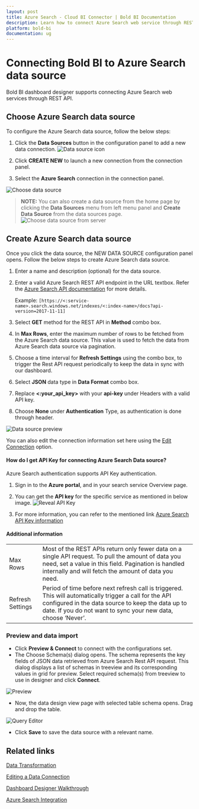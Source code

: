 ```yaml
---
layout: post
title: Azure Search - Cloud BI Connector | Bold BI Documentation
description: Learn how to connect Azure Search web service through REST API endpoint with cloud-hosted Bold BI and create data source for widget configuration.
platform: bold-bi
documentation: ug
---
```


# Connecting Bold BI to Azure Search data source

Bold BI dashboard designer supports connecting Azure Search web services through REST API.

## Choose Azure Search data source
To configure the Azure Search data source, follow the below steps:

1. Click the **Data Sources** button in the configuration panel to add a new data connection.
![Data source icon](/static/assets/cloud/working-with-datasource/data-connectors/images/common/DataSourcesIcon.png)

2. Click **CREATE NEW** to launch a new connection from the connection panel.
3. Select the **Azure Search** connection in the connection panel.

![Choose data source](/static/assets/cloud/working-with-datasource/data-connectors/images/Azuresearch/ChooseDS.png)

> **NOTE:**  You can also create a data source from the home page by clicking the **Data Sources** menu from left menu panel and **Create Data Source** from the data sources page.
     ![Choose data source from server](/static/assets/cloud/working-with-datasource/data-connectors/images/Azuresearch/ChooseDS_server.png)

## Create Azure Search data source
Once you click the data source, the NEW DATA SOURCE configuration panel opens. Follow the below steps to create Azure Search data source.
1. Enter a name and description (optional) for the data source.
2. Enter a valid Azure Search REST API endpoint in the URL textbox. Refer the [Azure Search API documentation](https://docs.microsoft.com/en-us/azure/search/search-get-started-postman) for more details.

     Example: `[https://<:service-name>.search.windows.net/indexes/<:index-name>/docs?api-version=2017-11-11]`

3. Select **GET** method for the REST API in **Method** combo box.
4. In **Max Rows**, enter the maximum number of rows to be fetched from the Azure Search data source. This value is used to fetch the data from Azure Search data source via pagination.
5. Choose a time interval for **Refresh Settings** using the combo box, to trigger the Rest API request periodically to keep the data in sync with our dashboard.  
6. Select **JSON** data type in **Data Format** combo box.
7. Replace **<:your_api_key>** with your **api-key** under Headers with a valid API key.
8. Choose **None** under **Authentication** Type, as authentication is done through header.

![Data source preview](/static/assets/cloud/working-with-datasource/data-connectors/images/Azuresearch/DataSourcesView.png)

You can also edit the connection information set here using the [Edit Connection](/cloud-bi/working-with-data-source/editing-a-data-connection/) option.

#### How do I get API Key for connecting Azure Search Data source?

Azure Search authentication supports API Key authentication.

1. Sign in to the **Azure portal**, and in your search service Overview page.

2. You can get the **API key** for the specific service as mentioned in below image.
![Reveal API Key](/static/assets/cloud/working-with-datasource/data-connectors/images/Azuresearch/APIKey.png)
3. For more information, you can refer to the mentioned link [Azure Search API Key information](https://docs.microsoft.com/en-us/azure/search/search-security-api-keys)

#### Additional information
<table width="600">
<tr>
<td>
Max Rows
</td>
<td>
Most of the REST APIs return only fewer data on a single API request. To pull the amount of data you need, set a value in this field.  
Pagination is handled internally and will fetch the amount of data you need.
</td>
</tr>
<tr>
<td>
Refresh Settings
</td>
<td>
Period of time before next refresh call is triggered. This will automatically trigger a call for the API configured in the data source to keep the data up to date. If you do not want to sync your new data, choose ‘Never’.
</td>
</tr>
</table>

### Preview and data import
* Click **Preview & Connect** to connect with the configurations set.
* The Choose Schema(s) dialog opens. The schema represents the key fields of JSON data retrieved from Azure Search Rest API request. This dialog displays a list of schemas in treeview and its corresponding values in grid for preview. Select required schema(s) from treeview to use in designer and click **Connect**.

 ![Preview](/static/assets/cloud/working-with-datasource/data-connectors/images/common/Preview.png)

* Now, the data design view page with selected table schema opens. Drag and drop the table.
  
 ![Query Editor](/static/assets/cloud/working-with-datasource/data-connectors/images/common/QueryEditor.png)

* Click **Save** to save the data source with a relevant name.

## Related links

[Data Transformation](/cloud-bi/working-with-data-source/transforming-data/joining-table/)

[Editing a Data Connection](/cloud-bi/working-with-data-source/editing-a-data-connection/)   

[Dashboard Designer Walkthrough](/cloud-bi/getting-started/quick-start/)

[Azure Search Integration](https://www.boldbi.com/integrations/azure-search)